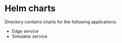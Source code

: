 # Helm charts

Directory contains charts for the following applications:
* Edge service
* Simulator service
